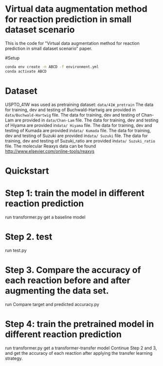 # Virtual data augmentation method for reaction prediction in small dataset scenario
This is the code for "Virtual data augmentation method for reaction prediction in small dataset scenario" paper.  

#Setup

```bash
conda env create -n ABCD -f environment.yml
conda activate ABCD
```

# Dataset
USPTO_41W was used as pretraining dataset: `data/41W_pretrain`
The data for training, dev and testing of Buchwald-Hartwig are provided in ```data/Buchwald-Hartwig``` file. 
The data for training, dev and testing of Chan-Lam are provided in ```data/Chan-Lam``` file.
The data for training, dev and testing of Hiyama are provided in```data/ Hiyama``` file.
The data for training, dev and testing of Kumada are provided in```data/ Kumada``` file.
The data for training, dev and testing of Suzuki are provided in```data/ Suzuki``` file.
The data for training, dev and testing of Suzuki_ratio are provided in```data/ Suzuki_ratio``` file.
The molecular Reaxys data can be found http://www.elsevier.com/online-tools/reaxys


# Quickstart
# Step 1: train  the model in different reaction prediction
run transformer.py 
get a baseline model


# Step 2. test
run test.py

# Step 3. Compare the accuracy of each reaction before and after augmenting the data set.
run Compare target and predicted accuracy.py

# Step 4: train the pretrained model in different reaction prediction 
run transformer.py 
get a transformer-transfer model
Continue Step 2 and 3, and get the accuracy of each reaction after applying the transfer learning strategy.